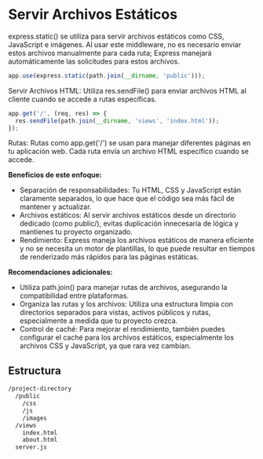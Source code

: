 # Servir Archivos Estáticos
express.static() se utiliza para servir archivos estáticos como CSS, JavaScript e imágenes. Al usar este middleware, no es necesario enviar estos archivos manualmente para cada ruta; Express manejará automáticamente las solicitudes para estos archivos.

```javascript
app.use(express.static(path.join(__dirname, 'public')));
```

Servir Archivos HTML: Utiliza res.sendFile() para enviar archivos HTML al cliente cuando se accede a rutas específicas.

```javascript
app.get('/', (req, res) => {
  res.sendFile(path.join(__dirname, 'views', 'index.html'));
});
```

Rutas: Rutas como app.get('/') se usan para manejar diferentes páginas en tu aplicación web. Cada ruta envía un archivo HTML específico cuando se accede.

**Beneficios de este enfoque:**
- Separación de responsabilidades: Tu HTML, CSS y JavaScript están claramente separados, lo que hace que el código sea más fácil de mantener y actualizar.
- Archivos estáticos: Al servir archivos estáticos desde un directorio dedicado (como public/), evitas duplicación innecesaria de lógica y mantienes tu proyecto organizado.
- Rendimiento: Express maneja los archivos estáticos de manera eficiente y no se necesita un motor de plantillas, lo que puede resultar en tiempos de renderizado más rápidos para las páginas estáticas.

**Recomendaciones adicionales:**
- Utiliza path.join() para manejar rutas de archivos, asegurando la compatibilidad entre plataformas.
- Organiza las rutas y los archivos: Utiliza una estructura limpia con directorios separados para vistas, activos públicos y rutas, especialmente a medida que tu proyecto crezca.
- Control de caché: Para mejorar el rendimiento, también puedes configurar el caché para los archivos estáticos, especialmente los archivos CSS y JavaScript, ya que rara vez cambian.

## Estructura

```bash
/project-directory
  /public
    /css
    /js
    /images
  /views
    index.html
    about.html
  server.js
```

